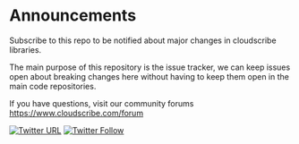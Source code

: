 # Announcements
Subscribe to this repo to be notified about major changes in cloudscribe libraries.

The main purpose of this repository is the issue tracker, we can keep issues open about breaking changes here without having to keep them open in the main code repositories.

If you have questions, visit our community forums https://www.cloudscribe.com/forum

[![Twitter URL](https://img.shields.io/twitter/url/http/shields.io.svg?style=social)](https://twitter.com/cloudscribeweb) [![Twitter Follow](https://img.shields.io/twitter/follow/cloudscribeweb.svg?style=social&label=Follow)](https://twitter.com/cloudscribeweb)

